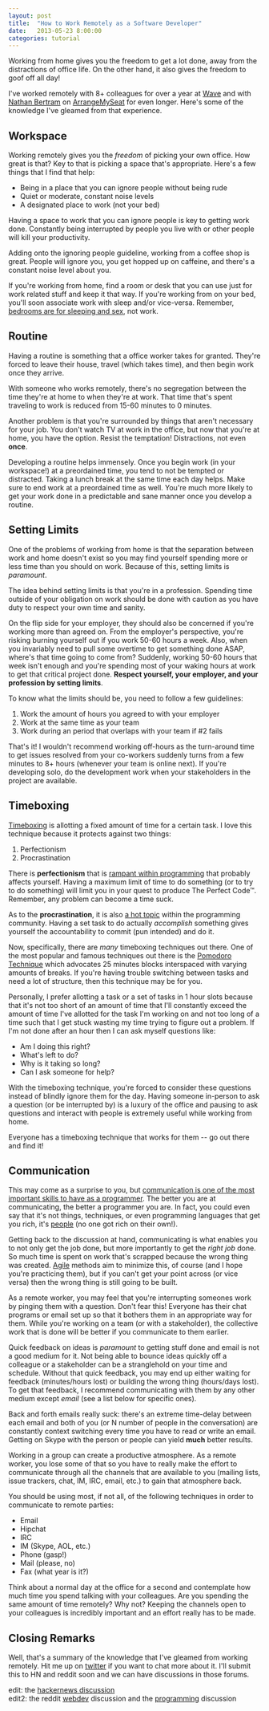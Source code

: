 ```yaml
---
layout: post
title:  "How to Work Remotely as a Software Developer"
date:   2013-05-23 8:00:00
categories: tutorial
---
```


Working from home gives you the freedom to get a lot done, away from the distractions of office life. On the other hand, it also gives the freedom to goof off all day! 

I've worked remotely with 8+ colleagues for over a year at [Wave](https://www.waveapps.com/) and with [Nathan Bertram](http://trueperspective.net/) on [ArrangeMySeat](https://arrangemyseat.com) for even longer. Here's some of the knowledge I've gleamed from that experience.

## Workspace

Working remotely gives you the *freedom* of picking your own office. How great is that? Key to that is picking a space that's appropriate. Here's a few things that I find that help:

* Being in a place that you can ignore people without being rude
* Quiet or moderate, constant noise levels
* A designated place to work (not your bed)

Having a space to work that you can ignore people is key to getting work done. Constantly being interrupted by people you live with or other people will kill your productivity.

Adding onto the ignoring people guideline, working from a coffee shop is great. People will ignore you, you get hopped up on caffeine, and there's a constant noise level about you.

If you're working from home, find a room or desk that you can use just for work related stuff and keep it that way. If you're working from on your bed, you'll soon associate work with sleep and/or vice-versa. Remember, [bedrooms are for sleeping and sex](http://sleepdisorders.about.com/od/howcanisleepbetter/a/bettersleep.htm), not work.

## Routine

Having a routine is something that a office worker takes for granted. They're forced to leave their house, travel (which takes time), and then begin work once they arrive.

With someone who works remotely, there's no segregation between the time they're at home to when they're at work. That time that's spent traveling to work is reduced from 15-60 minutes to 0 minutes.

Another problem is that you're surrounded by things that aren't necessary for your job. You don't watch TV at work in the office, but now that you're at home, you have the option. Resist the temptation! Distractions, not even **once**.

Developing a routine helps immensely. Once you begin work (in your workspace!) at a preordained time, you tend to not be  tempted or distracted. Taking a lunch break at the same time each day helps. Make sure to end work at a preordained time as well. You're much more likely to get your work done in a predictable and sane manner once you develop a routine.

## Setting Limits

One of the problems of working from home is that the separation between work and home doesn't exist so you may find yourself spending more or less time than you should on work. Because of this, setting limits is *paramount*.

The idea behind setting limits is that you're in a profession. Spending time outside of your obligation on work should be done with caution as you have duty to respect your own time and sanity. 

On the flip side for your employer, they should also be concerned if you're working more than agreed on. From the employer's perspective, you're risking burning yourself out if you work 50-60 hours a week. Also, when you invariably need to pull some overtime to get something done ASAP, where's that time going to come from? Suddenly, working 50-60 hours that week isn't enough and you're spending most of your waking hours at work to get that critical project done. **Respect yourself, your employer, and your profession by setting limits**.

To know what the limits should be, you need to follow a few guidelines:

1. Work the amount of hours you agreed to with your employer
2. Work at the same time as your team
3. Work during an period that overlaps with your team if #2 fails

That's it! I wouldn't recommend working off-hours as the turn-around time to get issues resolved from your co-workers suddenly turns from a few minutes to 8+ hours (whenever your team is online next). If you're developing solo, do the development work when your stakeholders in the project are available.

## Timeboxing

[Timeboxing](http://en.wikipedia.org/wiki/Timeboxing) is allotting a fixed amount of time for a certain task.  I love this technique because it protects against two things:

1. Perfectionism
2. Procrastination

There is **perfectionism** that is [rampant within programming](http://stackoverflow.com/questions/1196405/how-to-keep-yourself-from-perfectionism-when-coding) that probably affects yourself. Having a maximum limit of time to do something (or to try to do something) will limit you in your quest to produce The Perfect Code™. Remember, any problem can become a time suck.

As to the **procrastination**, it is also [a hot topic](http://www.codinghorror.com/blog/2009/03/procrastination-and-the-bikeshed-effect.html) within the programming community. Having a set task to do actually *accomplish* something gives yourself the accountability to commit (pun intended) and do it.

Now, specifically, there are *many* timeboxing techniques out there. One of the most popular and famous techniques out there is the [Pomodoro Technique](http://en.wikipedia.org/wiki/Pomodoro_Technique) which advocates 25 minutes blocks interspaced with varying amounts of breaks. If you're having trouble switching between tasks and need a lot of structure, then this technique may be for you.

Personally, I prefer allotting a task or a set of tasks in 1 hour slots because that it's not too short of an amount of time that I'll constantly exceed the amount of time I've allotted for the task I'm working on and not too long of a time such that I get stuck wasting my time trying to figure out a problem. If I'm not done after an hour then I can ask myself questions like:

* Am I doing this right?
* What's left to do?
* Why is it taking so long?
* Can I ask someone for help?

With the timeboxing technique, you're forced to consider these questions instead of blindly ignore them for the day. Having someone in-person to ask a question (or be interrupted by) is a luxury of the office and pausing to ask questions and interact with people is extremely useful while working from home.

Everyone has a timeboxing technique that works for them -- go out there and find it!

## Communication

This may come as a surprise to you, but [communication is one of the most important skills to have as a programmer](http://www.codinghorror.com/blog/2011/02/how-to-write-without-writing.html). The better you are at communicating, the better a programmer you are. In fact, you could even say that it's not things, techniques, or even programming languages that get you rich, it's [people](http://www.imdb.com/title/tt0070723/) (no one got rich on their own!).

Getting back to the discussion at hand, communicating is what enables you to not only get the job done, but more importantly to get the *right job* done.  So much time is spent on work that's scrapped because the wrong thing was created. [Agile](http://en.wikipedia.org/wiki/Agile_software_development) methods aim to minimize this, of course (and I hope you're practicing them), but if you can't get your point across (or vice versa) then the wrong thing is still going to be built.

As a remote worker, you may feel that you're interrupting someones work by pinging them with a question. Don't fear this! Everyone has their chat programs or email set up so that it bothers them in an appropriate way for them. While you're working on a team (or with a stakeholder), the collective work that is done will be better if you communicate to them earlier.

Quick feedback on ideas is *paramount* to getting stuff done and email is not a good medium for it. Not being able to bounce ideas quickly off a colleague or a stakeholder can be a stranglehold on your time and schedule. Without that quick feedback, you may end up either waiting for feedback (minutes/hours lost) or building the wrong thing (hours/days lost).  To get that feedback, I recommend communicating with them by any other medium except *email* (see a list below for specific ones).

Back and forth emails really suck: there's an extreme time-delay between each email and both of you (or N number of people in the conversation) are constantly context switching every time you have to read or write an email. Getting on Skype with the person or people can yield **much** better results.

Working in a group can create a productive atmosphere. As a remote worker, you lose some of that so you have to really make the effort to communicate through all the channels that are available to you (mailing lists, issue trackers, chat, IM, IRC, email, etc.) to gain that atmosphere back.

You should be using most, if not all, of the following techniques in order to communicate to remote parties:

* Email
* Hipchat
* IRC
* IM (Skype, AOL, etc.)
* Phone (gasp!)
* Mail (please, no)
* Fax (what year is it?)

Think about a normal day at the office for a second and contemplate how much time you spend talking with your colleagues. Are you spending the same amount of time remotely? Why not? Keeping the channels open to your colleagues is incredibly important and an effort really has to be made.

## Closing Remarks

Well, that's a summary of the knowledge that I've gleamed from working remotely. Hit me up on [twitter](https://twitter.com/Nitrodist) if you want to chat more about it. I'll submit this to HN and reddit soon and we can have discussions in those forums.

edit: the [hackernews discussion](https://news.ycombinator.com/item?id=5757047)  
edit2: the reddit [webdev](http://www.reddit.com/r/webdev/comments/1ewm19/how_to_work_remotely_as_a_software_developer/) discussion and the [programming](http://www.reddit.com/r/programming/comments/1ewlyv/how_to_work_remotely_as_a_software_developer/) discussion
